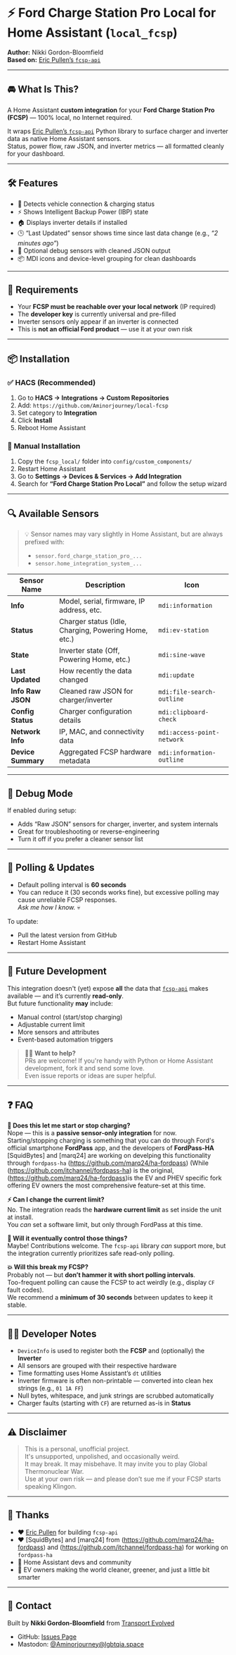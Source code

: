# ⚡ Ford Charge Station Pro Local for Home Assistant (`local_fcsp`)

**Author:** Nikki Gordon-Bloomfield  
**Based on:** [Eric Pullen’s `fcsp-api`](https://github.com/ericpullen/fcsp-api)

---

## 🚘 What Is This?

A Home Assistant **custom integration** for your **Ford Charge Station Pro (FCSP)** — 100% local, no Internet required.

It wraps [Eric Pullen’s `fcsp-api`](https://github.com/ericpullen/fcsp-api) Python library to surface charger and inverter data as native Home Assistant sensors.  
Status, power flow, raw JSON, and inverter metrics — all formatted cleanly for your dashboard.

---

## 🛠️ Features

- 🔌 Detects vehicle connection & charging status  
- ⚡ Shows Intelligent Backup Power (IBP) state  
- 🏠 Displays inverter details if installed  
- 🕒 “Last Updated” sensor shows time since last data change (e.g., _“2 minutes ago”_)  
- 🧪 Optional debug sensors with cleaned JSON output  
- 📦 MDI icons and device-level grouping for clean dashboards

---

## 🚨 Requirements

- Your **FCSP must be reachable over your local network** (IP required)
- The **developer key** is currently universal and pre-filled
- Inverter sensors only appear if an inverter is connected
- This is **not an official Ford product** — use it at your own risk

---

## 📦 Installation

### ✅ HACS (Recommended)

1. Go to **HACS → Integrations → Custom Repositories**
2. Add: `https://github.com/Aminorjourney/local-fcsp`
3. Set category to **Integration**
4. Click **Install**
5. Reboot Home Assistant

### 📁 Manual Installation

1. Copy the `fcsp_local/` folder into `config/custom_components/`
2. Restart Home Assistant
3. Go to **Settings → Devices & Services → Add Integration**
4. Search for **“Ford Charge Station Pro Local”** and follow the setup wizard

---

## 🔍 Available Sensors

> 💡 Sensor names may vary slightly in Home Assistant, but are always prefixed with:  
> - `sensor.ford_charge_station_pro_...`  
> - `sensor.home_integration_system_...`

| Sensor Name             | Description                                          | Icon                       |
|-------------------------|------------------------------------------------------|----------------------------|
| **Info**                | Model, serial, firmware, IP address, etc.            | `mdi:information`          |
| **Status**              | Charger status (Idle, Charging, Powering Home, etc.) | `mdi:ev-station`           |
| **State**               | Inverter state (Off, Powering Home, etc.)            | `mdi:sine-wave`            |
| **Last Updated**        | How recently the data changed                        | `mdi:update`               |
| **Info Raw JSON**       | Cleaned raw JSON for charger/inverter                | `mdi:file-search-outline`  |
| **Config Status**       | Charger configuration details                        | `mdi:clipboard-check`      |
| **Network Info**        | IP, MAC, and connectivity data                       | `mdi:access-point-network` |
| **Device Summary**      | Aggregated FCSP hardware metadata                    | `mdi:information-outline`  |

---

## 🧪 Debug Mode

If enabled during setup:

- Adds “Raw JSON” sensors for charger, inverter, and system internals
- Great for troubleshooting or reverse-engineering
- Turn it off if you prefer a cleaner sensor list

---

## 🔄 Polling & Updates

- Default polling interval is **60 seconds**
- You can reduce it (30 seconds works fine), but excessive polling may cause unreliable FCSP responses.  
  _Ask me how I know._ 💀

To update:
- Pull the latest version from GitHub
- Restart Home Assistant

---

## 🧭 Future Development

This integration doesn't (yet) expose **all** the data that [`fcsp-api`](https://github.com/ericpullen/fcsp-api) makes available — and it’s currently **read-only**.  
But future functionality **may** include:

- Manual control (start/stop charging)
- Adjustable current limit
- More sensors and attributes
- Event-based automation triggers

> 🧑‍💻 **Want to help?**  
> PRs are welcome! If you're handy with Python or Home Assistant development, fork it and send some love.  
> Even issue reports or ideas are super helpful.

---

## ❓ FAQ

**🔋 Does this let me start or stop charging?**  
Nope — this is a **passive sensor-only integration** for now. Starting/stopping charging is something that you can do through Ford's official smartphone **FordPass** app, and the developers of **FordPass-HA** [SquidBytes] and [marq24] are working on develping this functionality through `fordpass-ha` (https://github.com/marq24/ha-fordpass)  (While (https://github.com/itchannel/fordpass-ha) is the original, (https://github.com/marq24/ha-fordpass)is the EV and PHEV specific fork offering EV owners the most comprehensive feature-set at this time. 

**⚡ Can I change the current limit?**  
No. The integration reads the **hardware current limit** as set inside the unit at install.  
You *can* set a software limit, but only through FordPass at this time.

**🔮 Will it eventually control those things?**  
Maybe! Contributions welcome. The `fcsp-api` library *can* support more, but the integration currently prioritizes safe read-only polling.

**💥 Will this break my FCSP?**  
Probably not — but **don’t hammer it with short polling intervals**.  
Too-frequent polling can cause the FCSP to act weirdly (e.g., display `CF` fault codes).  
We recommend a **minimum of 30 seconds** between updates to keep it stable.

---

## 👩‍💻 Developer Notes

- `DeviceInfo` is used to register both the **FCSP** and (optionally) the **Inverter**
- All sensors are grouped with their respective hardware
- Time formatting uses Home Assistant’s `dt` utilities
- Inverter firmware is often non-printable — converted into clean hex strings (e.g., `01 1A FF`)
- Null bytes, whitespace, and junk strings are scrubbed automatically
- Charger faults (starting with `CF`) are returned as-is in **Status**

---

## ⚠️ Disclaimer

> This is a personal, unofficial project.  
> It's unsupported, unpolished, and occasionally weird.  
> It may break. It may misbehave. It may invite you to play Global Thermonuclear War.  
> Use at your own risk — and please don’t sue me if your FCSP starts speaking Klingon.

---

## 🙏 Thanks

- ❤️ [Eric Pullen](https://github.com/ericpullen) for building `fcsp-api`
- ❤️ [SquidBytes] and [marq24] from (https://github.com/marq24/ha-fordpass) and (https://github.com/itchannel/fordpass-ha) for working on `fordpass-ha`
- 🙌 Home Assistant devs and community
- 🚗 EV owners making the world cleaner, greener, and just a little bit smarter

---

## 📣 Contact

Built by **Nikki Gordon-Bloomfield** from [Transport Evolved](https://youtube.com/transportevolved)

- GitHub: [Issues Page](https://github.com/Aminorjourney/fcsp-local-integration/issues)  
- Mastodon: [@Aminorjourney@lgbtqia.space](https://lgbtqia.space/@Aminorjourney)
